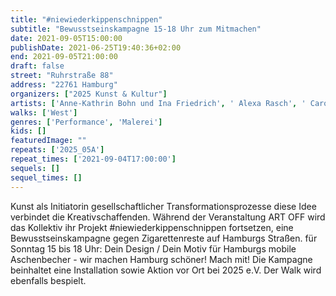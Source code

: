 ```yaml
---
title: "#niewiederkippenschnippen"
subtitle: "Bewusstseinskampagne 15-18 Uhr zum Mitmachen"
date: 2021-09-05T15:00:00
publishDate: 2021-06-25T19:40:36+02:00
end: 2021-09-05T21:00:00
draft: false
street: "Ruhrstraße 88"
address: "22761 Hamburg"
organizers: ["2025 Kunst & Kultur"]
artists: ['Anne-Kathrin Bohn und Ina Friedrich', ' Alexa Rasch', ' Caroline Bartels und Philippa Jasper']
walks: ['West']
genres: ['Performance', 'Malerei']
kids: []
featuredImage: ""
repeats: ['2025_05A']
repeat_times: ['2021-09-04T17:00:00']
sequels: []
sequel_times: []
---
```


Kunst als Initiatorin gesellschaftlicher Transformationsprozesse diese Idee verbindet die Kreativschaffenden. Während der Veranstaltung ART OFF wird das Kollektiv ihr Projekt #niewiederkippenschnippen fortsetzen, eine Bewusstseinskampagne gegen Zigarettenreste auf Hamburgs Straßen. für Sonntag 15 bis 18 Uhr: Dein Design / Dein Motiv für Hamburgs mobile Aschenbecher - wir machen Hamburg schöner! Mach mit! Die Kampagne beinhaltet eine Installation sowie Aktion vor Ort bei 2025 e.V. Der Walk wird ebenfalls bespielt.